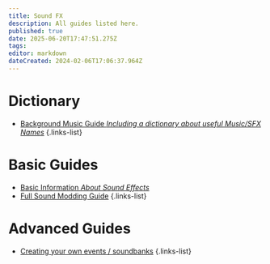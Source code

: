 ```yaml
---
title: Sound FX
description: All guides listed here.
published: true
date: 2025-06-20T17:47:51.275Z
tags: 
editor: markdown
dateCreated: 2024-02-06T17:06:37.964Z
---
```


# Dictionary
- [Background Music Guide *Including a dictionary about useful Music/SFX Names*](/specific-guide/sfx/custom-bgm)
{.links-list}

# Basic Guides
- [Basic Information *About Sound Effects*](/specific-guide/sfx/basic-information)
- [Full Sound Modding Guide](/specific-guide/sfx/full-sfx-guide)
{.links-list}

# Advanced Guides
- [Creating your own events / soundbanks](/specific-guide/sfx/custom-soundbank)
{.links-list}




